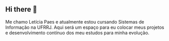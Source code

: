 ## Hi there 👋

<!--
**Lecoth/Lecoth** is a ✨ _special_ ✨ repository because its `README.md` (this file) appears on your GitHub profile.

Here are some ideas to get you started:

- 🔭 I’m currently working on ...
- 🌱 I’m currently learning ...
- 👯 I’m looking to collaborate on ...
- 🤔 I’m looking for help with ...
- 💬 Ask me about ...
- 📫 How to reach me: ...
- 😄 Pronouns: ...
- ⚡ Fun fact: ...
-->
Me chamo Letícia Paes e atualmente estou cursando Sistemas de Informação na UFRRJ. Aqui será um espaço para eu colocar meus
projetos e desenvolvimento contínuo dos meu estudos para minha evolução.
